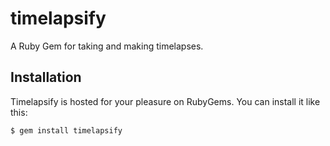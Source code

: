 # timelapsify

A Ruby Gem for taking and making timelapses.

## Installation

Timelapsify is hosted for your pleasure on RubyGems.  You can install it like
this:

```sh
$ gem install timelapsify
```
